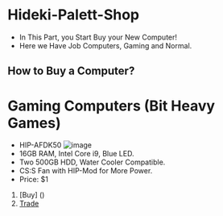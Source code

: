 # Hideki-Palett-Shop
- In This Part, you Start Buy your New Computer!
- Here we Have Job Computers, Gaming and Normal.

## How to Buy a Computer?



# Gaming Computers (Bit Heavy Games)
- HIP-AFDK50
![image](https://user-images.githubusercontent.com/87248365/155422527-ef16fa02-7bb7-498a-88ee-9fba56379d35.png)
- 16GB RAM, Intel Core i9, Blue LED. 
- Two 500GB HDD, Water Cooler Compatible.
- CS:S Fan with HIP-Mod for More Power.
- Price: $1
1. [Buy] ()
2. [Trade](https://steamcommunity.com/tradeoffer/new/?partner=276743026&token=_AyQ_m2N)
